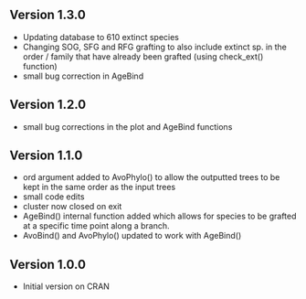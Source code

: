 

## Version 1.3.0 
  * Updating database to 610 extinct species
  * Changing SOG, SFG and RFG grafting to also include
  extinct sp. in the order / family that have already been
  grafted (using check_ext() function)
  * small bug correction in AgeBind

## Version 1.2.0 
  * small bug corrections in the plot and AgeBind functions

## Version 1.1.0  
  * ord argument added to AvoPhylo() to allow the outputted trees to be kept in the same order as the input trees
  * small code edits
  * cluster now closed on exit 
  * AgeBind() internal function added which allows for species
    to be grafted at a specific time point along a branch.
  * AvoBind() and AvoPhylo() updated to work with AgeBind()
  
## Version 1.0.0

  * Initial version on CRAN
  
